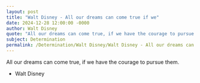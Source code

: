 ```yaml
---
layout: post
title: "Walt Disney - All our dreams can come true if we"
date: 2024-12-28 12:00:00 -0000
author: Walt Disney
quote: "All our dreams can come true, if we have the courage to pursue them."
subject: Determination
permalink: /Determination/Walt Disney/Walt Disney - All our dreams can come true if we
---
```


All our dreams can come true, if we have the courage to pursue them.

- Walt Disney
